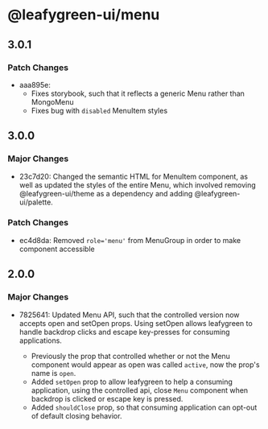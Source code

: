 # @leafygreen-ui/menu

## 3.0.1

### Patch Changes

- aaa895e:
  - Fixes storybook, such that it reflects a generic Menu rather than MongoMenu
  - Fixes bug with `disabled` MenuItem styles

## 3.0.0

### Major Changes

- 23c7d20: Changed the semantic HTML for MenuItem component, as well as updated the styles of the entire Menu, which involved removing @leafygreen-ui/theme as a dependency and adding @leafygreen-ui/palette.

### Patch Changes

- ec4d8da: Removed `role='menu'` from MenuGroup in order to make component accessible

## 2.0.0

### Major Changes

- 7825641: Updated Menu API, such that the controlled version now accepts open and setOpen props. Using setOpen allows leafygreen to handle backdrop clicks and escape key-presses for consuming applications.

  - Previously the prop that controlled whether or not the Menu component would appear as open was called `active`, now the prop's name is `open`.
  - Added `setOpen` prop to allow leafygreen to help a consuming application, using the controlled api, close `Menu` component when backdrop is clicked or escape key is pressed.
  - Added `shouldClose` prop, so that consuming application can opt-out of default closing behavior.
